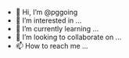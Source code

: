 - 👋 Hi, I’m @pggoing
- 👀 I’m interested in ...
- 🌱 I’m currently learning ...
- 💞️ I’m looking to collaborate on ...
- 📫 How to reach me ...

<!---
pggoing/pggoing is a ✨ special ✨ repository because its `README.md` (this file) appears on your GitHub profile.
You can click the Preview link to take a look at your changes.
--->
